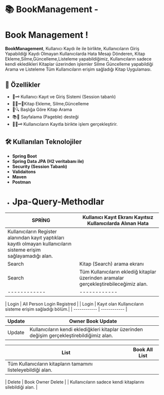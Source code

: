 # 📚 BookManagement -
# Book Management !

**BookManagement**, Kullanıcı Kaydı ile ile birlikte, Kullanıcıların Giriş Yapabildiği Kaydı Olmayan Kullanıcılarda 
Hata Mesajı Dönderen, Kitap Ekleme,Silme,Güncelleme,Listeleme yapabildiğimiz,
Kullanıcıların sadece kendi ekledikleri Kitaplar üzerinden işlemler Silme Güncelleme yapabildiği Arama ve Listeleme
Tüm Kullanıcıların erişim sağladığı Kitap Uygulaması.

## 🚀 Özellikler

- 🔐​🗝️ Kullanıcı Kayıt ve Giriş Sistemi (Session tabanlı)
- 📘➕​➖​💱​Kitap Ekleme, Silme,Güncelleme
- 🎩​🔍 Başlığa Göre Kitap Arama
- 📚​📖 Sayfalama (Pageble) desteği
- 🧑‍💻​🗝️ Kullanıcıların Kayıtla birikte işlem gerçekleştirir.

## 🛠️ Kullanılan Teknolojiler
- **Spring Boot**
- **Spring Data JPA (H2 veritabanı ile)**
- **Security (Session Tabanlı)**
- **Validaitons**
- **Maven**
- **Postman**
- # Jpa-Query-Methodlar

| SPRİNG | Kullanıcı Kayıt Ekranı Kayıtsız Kullanıcılarda Alınan Hata |
| ------------ | ------------ |
|Kullanıcıların Register alanından kayıt yaptıkları kayıtlı olmayan kullanıcıların sisteme erişim sağlayamadığı alan.|
| Search | Kitap (Search) arama ekranı |
| Search  | Tüm Kullanıcıların eklediğ kitaplar üzerinden aramalar gerçekleştirebileceğimiz alan.|
| ------------ | ------------ |

| Login | All Person Login Registred |
| Login  | Kayıt olan Kullanıcıların sisteme erişim sağladığı bölüm.|
| ------------ | ------------ |

| Update  | Owner Book Update |
| ------------ | ------------ |
|Update | Kullanıcıların kendi eklediğkleri kitaplar üzerinden değişim gerçekleştirebildiğimiz alan.|


| List  | Book All List |
| ------------ | ------------ |
|Tüm Kullanıcıların kitapların tamamını listeleyebildiği alan. |

| Delete  | Book Owner Delete |
|  Kullanıcıların sadece kendi kitaplarını silebildiği alan. |


 


 
